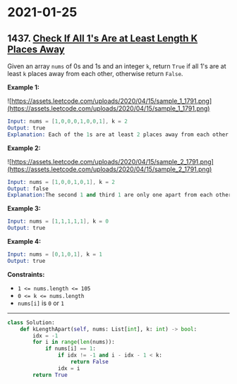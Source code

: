 # 2021-01-25

## 1437. [Check If All 1's Are at Least Length K Places Away](https://leetcode.com/problems/check-if-all-1s-are-at-least-length-k-places-away/)

Given an array `nums` of 0s and 1s and an integer `k`, return `True` if all 1's are at least `k` places away from each other, otherwise return `False`.

**Example 1:**

![https://assets.leetcode.com/uploads/2020/04/15/sample_1_1791.png](https://assets.leetcode.com/uploads/2020/04/15/sample_1_1791.png)

```s
Input: nums = [1,0,0,0,1,0,0,1], k = 2
Output: true
Explanation: Each of the 1s are at least 2 places away from each other.
```

**Example 2:**

![https://assets.leetcode.com/uploads/2020/04/15/sample_2_1791.png](https://assets.leetcode.com/uploads/2020/04/15/sample_2_1791.png)

```s
Input: nums = [1,0,0,1,0,1], k = 2
Output: false
Explanation:The second 1 and third 1 are only one apart from each other.
```

**Example 3:**

```s
Input: nums = [1,1,1,1,1], k = 0
Output: true
```

**Example 4:**

```s
Input: nums = [0,1,0,1], k = 1
Output: true
```

**Constraints:**

- `1 <= nums.length <= 105`
- `0 <= k <= nums.length`
- `nums[i]` is `0` or `1`

---

```py
class Solution:
    def kLengthApart(self, nums: List[int], k: int) -> bool:
        idx = -1
        for i in range(len(nums)):
            if nums[i] == 1:
                if idx != -1 and i - idx - 1 < k:
                    return False
                idx = i
        return True
```
